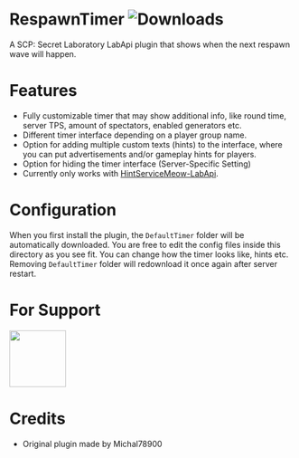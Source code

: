 # RespawnTimer ![Downloads](https://img.shields.io/github/downloads/MedveMarci/RespawnTimer/total)
A SCP: Secret Laboratory LabApi plugin that shows when the next respawn wave will happen.

# Features
- Fully customizable timer that may show additional info, like round time, server TPS, amount of spectators, enabled generators etc.
- Different timer interface depending on a player group name.
- Option for adding multiple custom texts (hints) to the interface, where you can put advertisements and/or gameplay hints for players.
- Option for hiding the timer interface (Server-Specific Setting)
- Currently only works with [HintServiceMeow-LabApi](https://github.com/MeowServer/HintServiceMeow/releases/latest).

# Configuration
When you first install the plugin, the `DefaultTimer` folder will be automatically downloaded. You are free to edit the config files inside this directory as you see fit. You can change how the timer looks like, hints etc. Removing `DefaultTimer` folder will redownload it once again after server restart.

# For Support
<div align="left">
<a href='https://discord.gg/KmpA8cfaSA'><img src='https://www.allkpop.com/upload/2021/01/content/262046/1611711962-discord-button.png' height="100"></a>
</div>

# Credits
* Original plugin made by Michal78900
